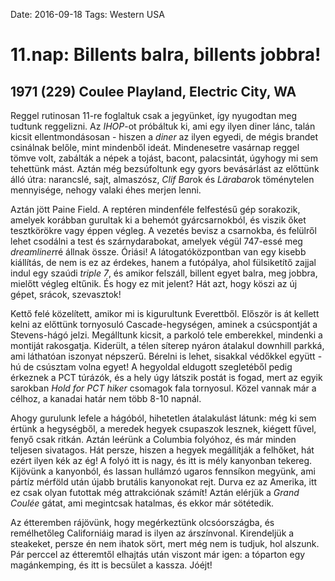 Date: 2016-09-18
Tags: Western USA

# 11.nap: Billents balra, billents jobbra!

## 1971 (229) Coulee Playland, Electric City, WA

Reggel rutinosan 11-re foglaltuk csak a jegyünket, így nyugodtan meg tudtunk reggelizni. Az *IHOP*-ot próbáltuk ki, ami egy ilyen diner lánc, talán kicsit ellentmondásosan - hiszen a *diner* az ilyen egyedi, de mégis brandet csinálnak belőle, mint mindenből ideát. Mindenesetre vasárnap reggel tömve volt, zabálták a népek a tojást, bacont, palacsintát, úgyhogy mi sem tehettünk mást. Aztán még bezsúfoltunk egy gyors bevásárlást az előttünk álló útra: narancslé, sajt, almaszósz, *Clif Bar*ok és *Lärabar*ok töménytelen mennyisége, nehogy valaki éhes merjen lenni.

Aztán jött Paine Field. A reptéren mindenféle felfestésű gép sorakozik, amelyek korábban gurultak ki a behemót gyárcsarnokból, és viszik őket tesztkörökre vagy éppen végleg. A vezetés bevisz a csarnokba, és felülről lehet csodálni a test és szárnydarabokat, amelyek végül 747-essé meg *dreamliner*ré állnak össze. Óriási! A látogatóközpontban van egy kisebb kiállítás, de nem is ez az érdekes, hanem a futópálya, ahol fülsiketítő zajjal indul egy szaúdi *triple 7*, és amikor felszáll, billent egyet balra, meg jobbra, mielőtt végleg eltűnik. És hogy ez mit jelent? Hát azt, hogy köszi az új gépet, srácok, szevasztok!

Kettő felé közelített, amikor mi is kigurultunk Everettből. Először is át kellett kelni az előttünk tornyosuló Cascade-hegységen, aminek a csúcspontját a Stevens-hágó jelzi. Megálltunk kicsit, a parkoló tele emberekkel, mindenki a montiját rakosgatja. Kiderült, a télen síterep nyáron átalakul downhill parkká, ami láthatóan iszonyat népszerű. Bérelni is lehet, sisakkal védőkkel együtt - hú de csúsztam volna egyet! A hegyoldal eldugott szegletéből pedig érkeznek a PCT túrázók, és a hely úgy látszik postát is fogad, mert az egyik sarokban *Hold for PCT hiker* csomagok fala tornyosul. Közel vannak már a célhoz, a kanadai határ nem több 8-10 napnál.

Ahogy gurulunk lefele a hágóból, hihetetlen átalakulást látunk: még ki sem értünk a hegységből, a meredek hegyek csupaszok lesznek, kiégett fűvel, fenyő csak ritkán. Aztán leérünk a Columbia folyóhoz, és már minden teljesen sivatagos. Hát persze, hiszen a hegyek megállítják a felhőket, hát ezért ilyen kék az ég! A folyó itt is nagy, és itt is mély kanyonban tekereg. Kijövünk a kanyonból, és lassan hullámzó ugaros fennsíkon megyünk, ami pártíz mérföld után újabb brutális kanyonokat rejt. Durva ez az Amerika, itt ez csak olyan futottak még attrakciónak számít! Aztán elérjük a *Grand Coulée* gátat, ami megintcsak hatalmas, és ekkor már sötétedik.

Az étteremben rájövünk, hogy megérkeztünk olcsóországba, és remélhetőleg Californiáig marad is ilyen az árszínvonal. Kirendeljük a steakeket, persze én nem ihatok sört, mert még nem is tudjuk, hol alszunk. Pár perccel az étteremtől elhajtás után viszont már igen: a tóparton egy magánkemping, és itt is becsület a kassza. Jóéjt!
